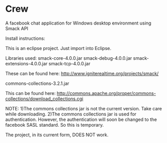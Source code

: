 Crew
====

A facebook chat application for Windows desktop environment using Smack API

Install instructions:

This is an eclipse project. Just import into Eclipse.

Libraries used:
smack-core-4.0.0.jar
smack-debug-4.0.0.jar
smack-extensions-4.0.0.jar
smack-tcp-4.0.0.jar

These can be found here: http://www.igniterealtime.org/projects/smack/

commons-collections-3.2.1.jar

This can be found here: http://commons.apache.org/proper/commons-collections/download_collections.cgi

NOTE: 
1)The commons collections jar is not the current version. Take care while downloading.
2)The commons collections jar is used for authentication. However, the authentication will soon be changed to the facebook SASL standard.
So this is temporary.

The project, in its current form, DOES NOT work.
